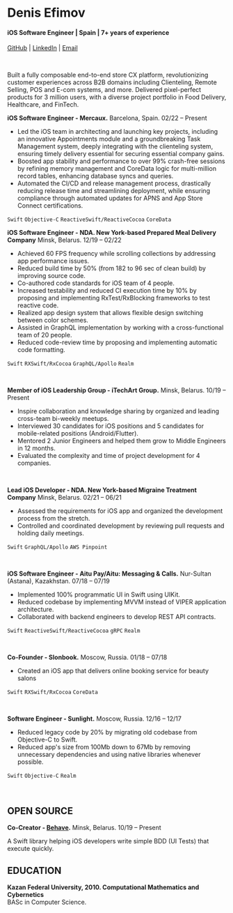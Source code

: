 
# Denis Efimov
#### iOS Software Engineer | Spain | 7+ years of experience 
[GitHub](https://github.com/denpef) | [LinkedIn](https://www.linkedin.com/in/denis-efimov-ios-dev) | [Email](mailto:denis.appdevelopment@gmail.com)

<br>

Built a fully composable end-to-end store CX platform, revolutionizing customer experiences across B2B domains including Clienteling, Remote Selling, POS and E-com systems, and more.
Delivered pixel-perfect products for 3 million users, with a diverse project portfolio in Food Delivery, Healthcare, and FinTech.

<be>

**iOS Software Engineer - Mercaux.** Barcelona, Spain. 02/22 – Present 

- Led the iOS team in architecting and launching key projects, including an innovative Appointments module and a groundbreaking Task Management system, deeply integrating with the clienteling system, ensuring timely delivery essential for securing essential company gains.
- Boosted app stability and performance to over 99% crash-free sessions by refining memory management and CoreData logic for multi-million record tables, enhancing database syncs and queries.
- Automated the CI/CD and release management process, drastically reducing release time and streamlining deployment, while ensuring compliance through automated updates for APNS and App Store Connect certifications.

`Swift`   `Objective-C`   `ReactiveSwift/ReactiveCocoa`    `CoreData`

**iOS Software Engineer - NDA. New York-based Prepared Meal Delivery Company** Minsk, Belarus. 12/19 – 02/22 

- Achieved 60 FPS frequency while scrolling collections by addressing app performance issues.
- Reduced build time by 50% (from 182 to 96 sec of clean build) by improving source code.
- Co-authored code standards for iOS team of 4 people.
- Increased testability and reduced CI execution time by 10% by proposing and implementing RxTest/RxBlocking frameworks to test reactive code.
- Realized app design system that allows flexible design switching between color schemes.
- Assisted in GraphQL implementation by working with a cross-functional team of 20 people.
- Reduced code-review time by proposing and implementing automatic code formatting.

`Swift` `RXSwift/RxCocoa` `GraphQL/Apollo` `Realm`

<br>

**Member of iOS Leadership Group - iTechArt Group.** Minsk, Belarus. 10/19 – Present 

- Inspire collaboration and knowledge sharing by organized and leading cross-team bi-weekly meetups.
- Interviewed 30 candidates for iOS positions and 5 candidates for mobile-related positions (Android/Flutter).
- Mentored 2 Junior Engineers and helped them grow to Middle Engineers in 12 months.
- Evaluated the complexity and time of project development for 4 companies.

<br>

**Lead iOS Developer - NDA. New York-based Migraine Treatment Company** Minsk, Belarus. 02/21 – 06/21 

- Assessed the requirements for iOS app and organized the development process from the stretch.
- Controlled and coordinated development by reviewing pull requests and holding daily meetings.

`Swift` `GraphQL/Apollo` `AWS Pinpoint` 

<br>

**iOS Software Engineer - Aitu Pay/Aitu: Messaging & Calls.** Nur-Sultan (Astana), Kazakhstan. 07/18 – 07/19

- Implemented 100% programmatic UI in Swift using UIKit.
- Reduced codebase by implementing MVVM instead of VIPER application architecture.
- Collaborated with backend engineers to develop REST API contracts.

`Swift` `ReactiveSwift/ReactiveCocoa` `gRPC` `Realm`

<br>

**Co-Founder - Slonbook.** Moscow, Russia. 01/18 – 07/18
 
- Created an iOS app that delivers online booking service for beauty salons

`Swift` `RXSwift/RxCocoa` `CoreData`

<br>

**Software Engineer - Sunlight.** Moscow, Russia. 12/16 – 12/17

- Reduced legacy code by 20% by migrating old codebase from Objective-C to Swift.
- Reduced app's size from 100Mb down to 67Mb by removing unnecessary dependencies and using native libraries whenever possible.

`Swift` `Objective-C` `Realm`

<br>

OPEN SOURCE
- 

**Co-Creator - [Behave](https://github.com/Freshly/Behave).** Minsk, Belarus. 10/19 – Present 

A Swift library helping iOS developers write simple BDD (UI Tests) that execute quickly.

EDUCATION
- 
**Kazan Federal University, 2010. Computational Mathematics and Cybernetics <br>**
BASc in Computer Science.
